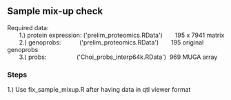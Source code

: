 ## Sample mix-up check

Required data:<br />
&nbsp;&nbsp;&nbsp;&nbsp;&nbsp;&nbsp; 1.) protein expression: ('prelim_proteomics.RData')&ensp;&ensp;&ensp;    &nbsp;195 x 7941 matrix <br />
&nbsp;&nbsp;&nbsp;&nbsp;&nbsp;&nbsp; 2.) genoprobs: &ensp;&ensp;&ensp;&ensp;&ensp;&nbsp;('prelim_proteomics.RData')&ensp;&ensp;&ensp;    &nbsp;195 original genoprobs <br />
&nbsp;&nbsp;&nbsp;&nbsp;&nbsp;&nbsp; 3.) probs:&ensp;&ensp;&ensp;&ensp;&ensp;&ensp;&ensp;&ensp;&ensp;&ensp;('Choi_probs_interp64k.RData') &nbsp;969 MUGA array <br />
    
    
    
  
### Steps

1.) Use fix_sample_mixup.R after having data in qtl viewer format
